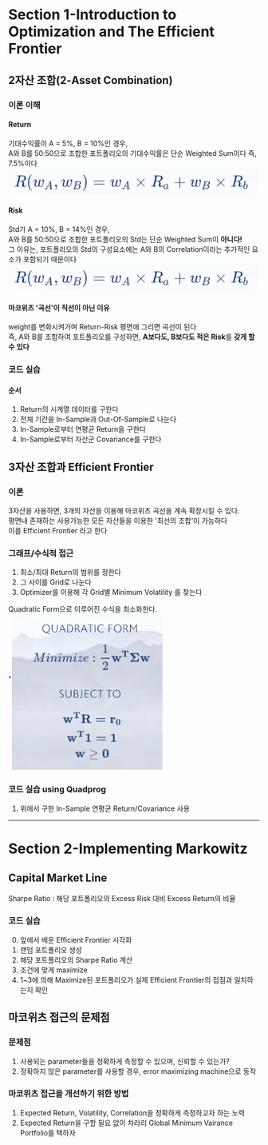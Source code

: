 # Section 1-Introduction to Optimization and The Efficient Frontier
## 2자산 조합(2-Asset Combination)
### 이론 이해
#### Return
기대수익률이 A = 5%, B = 10%인 경우,  
A와 B를 50:50으로 조합한 포트폴리오의 기대수익률은 단순 Weighted Sum이다
즉, 7.5%이다
![](asset/pic1.png)
#### Risk
Std가 A = 10%, B = 14%인 경우,  
A와 B를 50:50으로 조합한 포트폴리오의 Std는 단순 Weighted Sum이 **아니다!**  
그 이유는, 포트폴리오의 Std의 구성요소에는 A와 B의 Correlation이라는 추가적인 요소가 포함되기 때문이다
![](asset/pic1.png)

#### 마코위츠 '곡선'이 직선이 아닌 이유
weight를 변화시켜가며 Return-Risk 평면에 그리면 곡선이 된다  
즉, A와 B를 조합하여 포트폴리오를 구성하면, **A보다도, B보다도 적은 Risk**를 **갖게 할 수 있다**

### 코드 실습
#### 순서
1. Return의 시계열 데이터를 구한다
2. 전체 기간을 In-Sample과 Out-Of-Sample로 나눈다
3. In-Sample로부터 연평균 Return을 구한다
4. In-Sample로부터 자산군 Covariance를 구한다

## 3자산 조합과 Efficient Frontier
### 이론
3자산을 사용하면, 3개의 자산을 이용해 마코위츠 곡선을 계속 확장시킬 수 있다.  
평면내 존재하는 사용가능한 모든 자산들을 이용한 '최선의 조합'이 가능하다  
이를 Efficient Frontier 라고 한다

### 그래프/수식적 접근
1. 최소/최대 Return의 범위를 정한다
2. 그 사이를 Grid로 나눈다
3. Optimizer를 이용해 각 Grid별 Minimum Volatility 를 찾는다

Quadratic Form으로 이루어진 수식을 최소화한다.
![](asset/pic3.png)

### 코드 실습 using Quadprog
1. 위에서 구한 In-Sample 연평균 Return/Covariance 사용

---

# Section 2-Implementing Markowitz
## Capital Market Line
Sharpe Ratio : 해당 포트폴리오의 Excess Risk 대비 Excess Return의 비율

### 코드 실습
0. 앞에서 배운 Efficient Frontier 시각화
1. 랜덤 포트폴리오 생성
2. 해당 포트폴리오의 Sharpe Ratio 계산
3. 조건에 맞게 maximize
4. 1~3에 의해 Maximize된 포트폴리오가 실제 Efficient Frontier의 접점과 일치하는지 확인

## 마코위츠 접근의 문제점
### 문제점
1. 사용되는 parameter들을 정확하게 측정할 수 있으며, 신뢰할 수 있는가?
2. 정확하지 않은 parameter를 사용할 경우, error maximizing machine으로 동작
### 마코위츠 접근을 개선하기 위한 방법
1. Expected Return, Volatility, Correlation을 정확하게 측정하고자 하는 노력
2. Expected Return을 구할 필요 없이 차라리 Global Minimum Vairance Portfolio를 택하자

### 
